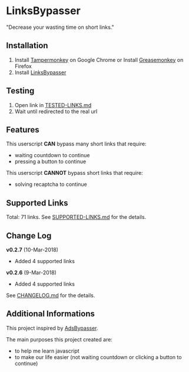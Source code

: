 # LinksBypasser
"Decrease your wasting time on short links."

## Installation
1. Install [Tampermonkey] on Google Chrome or Install [Greasemonkey] on Firefox
2. Install [LinksBypasser]

[Tampermonkey]: https://chrome.google.com/webstore/detail/tampermonkey/dhdgffkkebhmkfjojejmpbldmpobfkfo
[Greasemonkey]: https://addons.mozilla.org/en-US/firefox/addon/greasemonkey/
[LinksBypasser]: https://yasawibu.github.io/linksbypasser/release/linksbypasser.user.js

## Testing
1. Open link in [TESTED-LINKS.md]
2. Wait until redirected to the real url

[TESTED-LINKS.md]: https://github.com/yasawibu/linksbypasser/blob/master/TESTED-LINKS.md

## Features
This userscript **CAN** bypass many short links that require:
* waiting countdown to continue
* pressing a button to continue

This userscript **CANNOT** bypass short links that require:
* solving recaptcha to continue

## Supported Links
Total: 71 links. See [SUPPORTED-LINKS.md] for the details.

[SUPPORTED-LINKS.md]: https://github.com/yasawibu/linksbypasser/blob/master/SUPPORTED-LINKS.md

## Change Log
**v0.2.7** (10-Mar-2018)
* Added 4 supported links

**v0.2.6** (9-Mar-2018)
* Added 4 supported links

See [CHANGELOG.md] for the details.

[CHANGELOG.md]: https://github.com/yasawibu/linksbypasser/blob/master/CHANGELOG.md

## Additional Informations
This project inspired by [AdsBypasser].

The main purposes this project created are:
* to help me learn javascript
* to make our life easier (not waiting countdown or clicking a button to continue)

[AdsBypasser]: https://github.com/adsbypasser/adsbypasser
